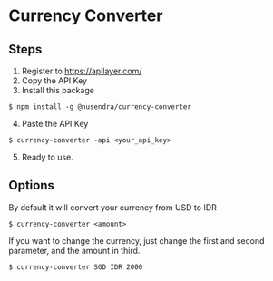 # Currency Converter

## Steps

1. Register to https://apilayer.com/
2. Copy the API Key
3. Install this package

```
$ npm install -g @nusendra/currency-converter
```

4. Paste the API Key

```
$ currency-converter -api <your_api_key>
```

5. Ready to use.

## Options

By default it will convert your currency from USD to IDR

```
$ currency-converter <amount>
```

If you want to change the currency, just change the first and second parameter, and the amount in third.

```
$ currency-converter SGD IDR 2000
```
